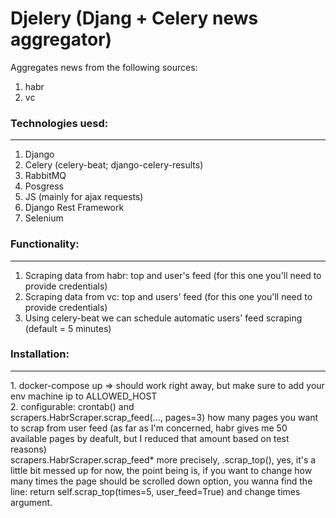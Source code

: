 # Djelery (Djang + Celery news aggregator)
Aggregates news from the following sources:
1. habr
2. vc

### Technologies uesd: 
<hr />

1. Django 
2. Celery (celery-beat; django-celery-results)
3. RabbitMQ
4. Posgress
5. JS (mainly for ajax requests)
6. Django Rest Framework
7. Selenium

### Functionality:
<hr />

1. Scraping data from habr: top and user's feed (for this one you'll need to provide credentials)
2. Scraping data from vc: top and users' feed (for this one you'll need to provide credentials)
3. Using celery-beat we can schedule automatic users' feed scraping (default = 5 minutes)

### Installation:
<hr />
1. docker-compose up => should work right away, but make sure to add your env machine ip to ALLOWED_HOST
<br />
2. configurable: crontab() and 
<br />
scrapers.HabrScraper.scrap_feed(..., pages=3) how many pages you want to scrap from user feed (as far as I'm concerned, habr gives me 50 available pages by deafult, but I reduced that amount based on test reasons) 
<br />
scrapers.HabrScraper.scrap_feed* more precisely, .scrap_top(), yes, it's a little bit messed up for now, the point being is, if you want to change how many times the page should be scrolled down option, you wanna find the line: return self.scrap_top(times=5, user_feed=True) and change times argument.